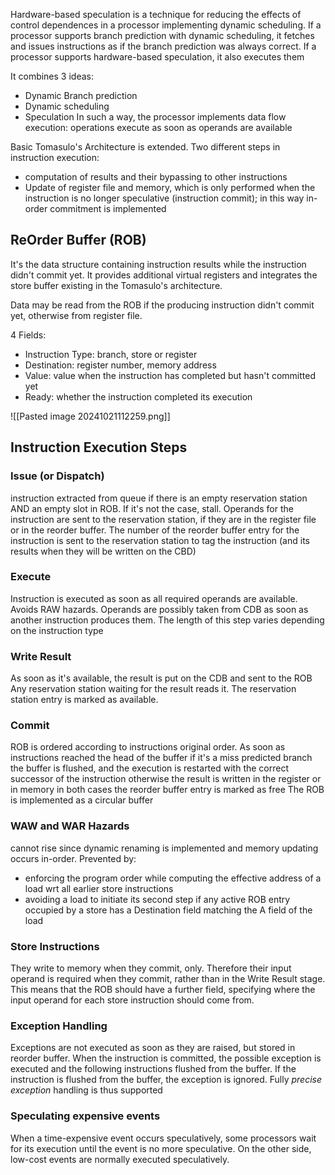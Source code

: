 Hardware-based speculation is a technique for reducing the effects of control dependences in a processor implementing dynamic scheduling.
If a processor supports branch prediction with dynamic scheduling, it fetches and issues instructions as if the branch prediction was always correct.
If a processor supports hardware-based speculation, it also executes them

It combines 3 ideas:
- Dynamic Branch prediction
- Dynamic scheduling
- Speculation
In such a way, the processor implements data flow execution: operations execute as soon as operands are available

Basic Tomasulo's Architecture is extended. Two different steps in instruction execution:
- computation of results and their bypassing to other instructions
- Update of register file and memory, which is only performed when the instruction is no longer speculative (instruction commit); in this way in-order commitment is implemented
## ReOrder Buffer (ROB)

It's the data structure containing instruction results while the instruction didn't commit yet.
It provides additional virtual registers and integrates the store buffer existing in the Tomasulo's architecture.

Data may be read from the ROB if the producing instruction didn't commit yet, otherwise from register file.

4 Fields:
- Instruction Type: branch, store or register 
- Destination: register number, memory address
- Value: value when the instruction has completed but hasn't committed yet
- Ready: whether the instruction completed its execution

![[Pasted image 20241021112259.png]]

## Instruction Execution Steps

### Issue (or Dispatch)
instruction extracted from queue if there is an empty reservation station AND an empty slot in ROB. If it's not the case, stall.
Operands for the instruction are sent to the reservation station, if they are in the register file or in the reorder buffer.
The number of the reorder buffer entry for the instruction is sent to the reservation station to tag the instruction (and its results when they will be written on the CBD) 
### Execute
Instruction is executed as soon as all required operands are available. Avoids RAW hazards.
Operands are possibly taken from CDB as soon as another instruction produces them.
The length of this step varies depending on the instruction type
### Write Result
As soon as it's available, the result is put on the CDB and sent to the ROB
Any reservation station waiting for the result reads it.
The reservation station entry is marked as available.
### Commit
ROB is ordered according to instructions original order. As soon as instructions reached the head of the buffer 
	if it's a miss predicted branch the buffer is flushed, and the execution is restarted with the correct successor of the instruction
	otherwise the result is written in the register or in memory
	in both cases the reorder buffer entry is marked as free
The ROB is implemented as a circular buffer
### WAW and WAR Hazards
cannot rise since dynamic renaming is implemented and memory updating occurs in-order.
Prevented by:
- enforcing the program order while computing the effective address of a load wrt all earlier store instructions
- avoiding a load to initiate its second step if any active ROB entry occupied by a store has a Destination field matching the A field of the load
### Store Instructions
They write to memory when they commit, only. Therefore their input operand is required when they commit, rather than in the Write Result stage. This means that the ROB should have a further field, specifying where the input operand for each store instruction should come from.
### Exception Handling
Exceptions are not executed as soon as they are raised, but stored in reorder buffer.
When the instruction is committed, the possible exception is executed and the following instructions flushed from the buffer.
If the instruction is flushed from the buffer, the exception is ignored.
Fully *precise exception* handling is thus supported
### Speculating expensive events
When a time-expensive event occurs speculatively, some processors wait for its execution until the event is no more speculative.
On the other side, low-cost events are normally executed speculatively.